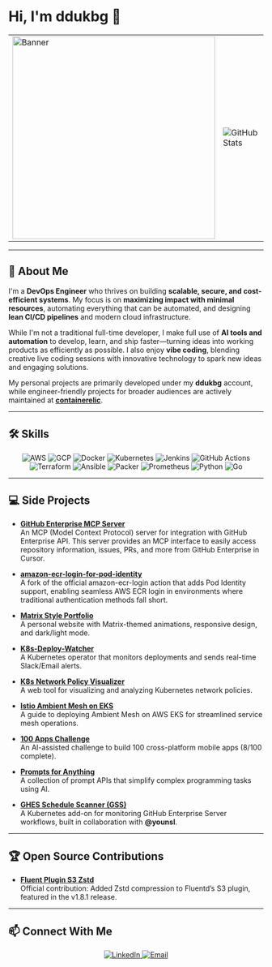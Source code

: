 # Hi, I'm ddukbg 👋

<table>
  <tr>
    <td>
      <img src="https://github.com/user-attachments/assets/f228b07d-9359-490e-91a5-fccd47f89d00" width="400" alt="Banner" />
    </td>
    <td>
      <img src="https://github-readme-stats.vercel.app/api?username=ddukbg&show_icons=true&theme=dracula&count_private=true" alt="GitHub Stats" />
    </td>
  </tr>
</table>

---

## 🚀 About Me

I'm a **DevOps Engineer** who thrives on building **scalable, secure, and cost-efficient systems**. My focus is on **maximizing impact with minimal resources**, automating everything that can be automated, and designing **lean CI/CD pipelines** and modern cloud infrastructure.

While I'm not a traditional full-time developer, I make full use of **AI tools and automation** to develop, learn, and ship faster—turning ideas into working products as efficiently as possible. I also enjoy **vibe coding**, blending creative live coding sessions with innovative technology to spark new ideas and engaging solutions.

My personal projects are primarily developed under my **ddukbg** account, while engineer-friendly projects for broader audiences are actively maintained at **[containerelic](https://github.com/containerelic)**.

---

## 🛠 Skills

<div align="center">
  <img src="https://img.shields.io/badge/AWS-%23FF9900.svg?style=flat&logo=amazon-aws&logoColor=white" alt="AWS" />
  <img src="https://img.shields.io/badge/GCP-%234285F4.svg?style=flat&logo=google-cloud&logoColor=white" alt="GCP" />
  <img src="https://img.shields.io/badge/Docker-%230db7ed.svg?style=flat&logo=docker&logoColor=white" alt="Docker" />
  <img src="https://img.shields.io/badge/Kubernetes-%23326ce5.svg?style=flat&logo=kubernetes&logoColor=white" alt="Kubernetes" />
  <img src="https://img.shields.io/badge/Jenkins-%232C5263.svg?style=flat&logo=jenkins&logoColor=white" alt="Jenkins" />
  <img src="https://img.shields.io/badge/GitHub_Actions-%232088FF.svg?style=flat&logo=github-actions&logoColor=white" alt="GitHub Actions" />
  <img src="https://img.shields.io/badge/Terraform-%23623CE4.svg?style=flat&logo=terraform&logoColor=white" alt="Terraform" />
  <img src="https://img.shields.io/badge/Ansible-%231A1918.svg?style=flat&logo=ansible&logoColor=white" alt="Ansible" />
  <img src="https://img.shields.io/badge/Packer-%2378CFF5.svg?style=flat&logo=packer&logoColor=white" alt="Packer" />
  <img src="https://img.shields.io/badge/Prometheus-E6522C.svg?style=flat&logo=prometheus&logoColor=white" alt="Prometheus" />
  <img src="https://img.shields.io/badge/Python-%233776AB.svg?style=flat&logo=python&logoColor=white" alt="Python" />
  <img src="https://img.shields.io/badge/Go-%2300ADD8.svg?style=flat&logo=go&logoColor=white" alt="Go" />
</div>

---

## 💻 Side Projects

- **[GitHub Enterprise MCP Server](https://github.com/ddukbg/github-enterprise-mcp)**  
  An MCP (Model Context Protocol) server for integration with GitHub Enterprise API. This server provides an MCP interface to easily access repository information, issues, PRs, and more from GitHub Enterprise in Cursor.

- **[amazon-ecr-login-for-pod-identity](https://github.com/containerelic/amazon-ecr-login-for-pod-identity)**  
  A fork of the official amazon-ecr-login action that adds Pod Identity support, enabling seamless AWS ECR login in environments where traditional authentication methods fall short.

- **[Matrix Style Portfolio](https://ddukbg.pages.dev)**  
  A personal website with Matrix-themed animations, responsive design, and dark/light mode.

- **[K8s-Deploy-Watcher](https://github.com/ddukbg/K8s-Deploy-Watcher)**  
  A Kubernetes operator that monitors deployments and sends real-time Slack/Email alerts.

- **[K8s Network Policy Visualizer](https://github.com/ddukbg/k8s-network-policy-visualizer)**  
  A web tool for visualizing and analyzing Kubernetes network policies.

- **[Istio Ambient Mesh on EKS](https://github.com/ddukbg/istio-ambient-mesh-on-eks)**  
  A guide to deploying Ambient Mesh on AWS EKS for streamlined service mesh operations.

- **[100 Apps Challenge](https://github.com/ddukbg/100-apps-challenge)**  
  An AI-assisted challenge to build 100 cross-platform mobile apps (8/100 complete).

- **[Prompts for Anything](https://github.com/ddukbg/prompts-for-anything)**  
  A collection of prompt APIs that simplify complex programming tasks using AI.

- **[GHES Schedule Scanner (GSS)](https://github.com/younsl/gss)**  
  A Kubernetes add-on for monitoring GitHub Enterprise Server workflows, built in collaboration with **@younsl**.

---

## 🏆 Open Source Contributions

- **[Fluent Plugin S3 Zstd](https://github.com/fluent/fluent-plugin-s3/pull/439)**  
  Official contribution: Added Zstd compression to Fluentd’s S3 plugin, featured in the v1.8.1 release.

---

## 📫 Connect With Me

<div align="center">
  <a href="https://www.linkedin.com/in/yongwoo-kim-b2a23a200/">
    <img src="https://img.shields.io/badge/-LinkedIn-0077B5?style=flat&logo=Linkedin&logoColor=white" alt="LinkedIn" />
  </a>
  <a href="mailto:wowrebong@gmail.com">
    <img src="https://img.shields.io/badge/-Email-c14438?style=flat&logo=Gmail&logoColor=white" alt="Email" />
  </a>
</div>
